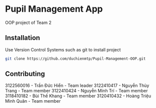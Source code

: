 # Pupil Management App

OOP project of Team 2

## Installation

Use Version Control Systems such as git to install project

```bash
git clone https://github.com/duchienmtp/Pupil-Management-OOP.git
```

## Contributing

3122560016 - Trần Đức Hiển - Team leader
3122410417 - Nguyễn Thùy Trang - Team member
3122410424 - Nguyễn Minh Trí - Team member
3118410182 - Bùi Thế Khang - Team member
3120410432 - Hoàng Triệu Minh Quân - Team member

